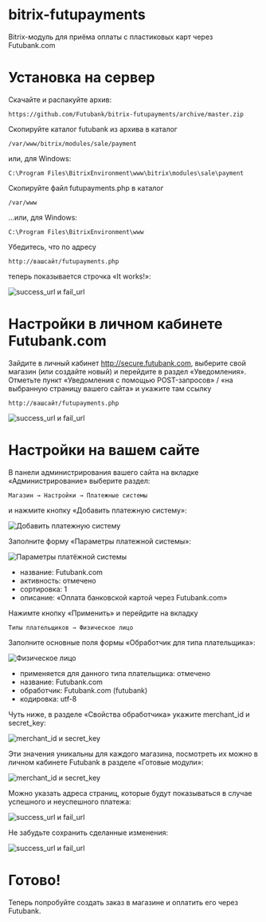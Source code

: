 bitrix-futupayments
===================

Bitrix-модуль для приёма оплаты с пластиковых карт через Futubank.com

Установка на сервер
===================

Скачайте и распакуйте архив: 

    https://github.com/Futubank/bitrix-futupayments/archive/master.zip

Скопируйте каталог futubank из архива в каталог

    /var/www/bitrix/modules/sale/payment

или, для Windows:

    C:\Program Files\BitrixEnvironment\www\bitrix\modules\sale\payment

Скопируйте файл futupayments.php в каталог 
   
    /var/www

...или, для Windows:

    C:\Program Files\BitrixEnvironment\www

Убедитесь, что по адресу

    http://вашсайт/futupayments.php

теперь показывается строчка «It works!»:

   ![success_url и fail_url](http://raw.githubusercontent.com/Futubank/futubank/master/static/bitrix/itworks.png)


Настройки в личном кабинете Futubank.com
========================================

Зайдите в личный кабинет http://secure.futubank.com, выберите свой магазин (или создайте новый) и перейдите в раздел «Уведомления». Отметьте пункт «Уведомления с помощью POST-запросов» / «на выбранную страницу вашего сайта» и укажите там ссылку

    http://вашсайт/futupayments.php

![success_url и fail_url](http://raw.githubusercontent.com/Futubank/futubank/master/static/bitrix/cb.png)


Настройки на вашем сайте
========================

В панели администрирования вашего сайта на вкладке «Администрирование» выберите раздел:

    Магазин → Настройки → Платежные системы

и нажмите кнопку «Добавить платежную систему»:

![Добавить платежную систему](http://raw.githubusercontent.com/Futubank/futubank/master/static/bitrix/add-ps.png)

Заполните форму «Параметры платежной системы»:
   
   ![Параметры платёжной системы](http://raw.githubusercontent.com/Futubank/futubank/master/static/bitrix/ps-params.png)

   * название: Futubank.com
   * активность: отмечено
   * сортировка: 1
   * описание: «Оплата банковской картой через Futubank.com»

Нажимте кнопку «Применить» и перейдите на вкладку
    
    Типы плательщиков → Физическое лицо

Заполните основные поля формы «Обработчик для типа плательщика»:

   ![Физическое лицо](http://raw.githubusercontent.com/Futubank/futubank/master/static/bitrix/ph1.png)

   * применяется для данного типа плательщика: отмечено
   * название: Futubank.com
   * обработчик: Futubank.com (futubank)
   * кодировка: utf-8

Чуть ниже, в разделе «Свойства обработчика» укажите merchant_id и secret_key:

   ![merchant_id и secret_key](http://raw.githubusercontent.com/Futubank/futubank/master/static/bitrix/ph2.png)

Эти значения уникальны для каждого магазина, посмотреть их можно в личном кабинете Futubank в разделе «Готовые модули»:

   ![merchant_id и secret_key](http://raw.githubusercontent.com/Futubank/futubank/master/static/bitrix/mods.png)

Можно указать адреса страниц, которые будут показываться в случае успешного и неуспешного платежа:

   ![success_url и fail_url](http://raw.githubusercontent.com/Futubank/futubank/master/static/bitrix/urls.png)

Не забудьте сохранить сделанные изменения:

   ![success_url и fail_url](http://raw.githubusercontent.com/Futubank/futubank/master/static/bitrix/save.png)

Готово!
=======

Теперь попробуйте создать заказ в магазине и оплатить его через Futubank.
